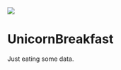 <img src="https://media.giphy.com/media/l3fQe8ahU9XcWpHnG/giphy.gif">

# UnicornBreakfast
Just eating some data.

